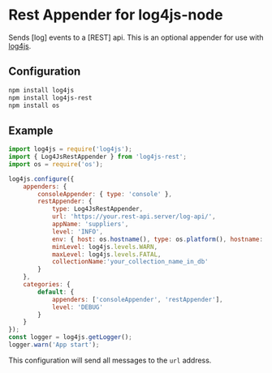 # Rest Appender for log4js-node

Sends [log] events to a [REST] api. This is an optional appender for use with [log4js](https://log4js-node.github.io/log4js-node/).

## Configuration
```bash
npm install log4js
npm install log4js-rest
npm install os
```
## Example

```javascript
import log4js = require('log4js');
import { Log4JsRestAppender } from 'log4js-rest';
import os = require('os');

log4js.configure({
    appenders: {
        consoleAppender: { type: 'console' },
        restAppender: {
            type: Log4JsRestAppender,
            url: 'https://your.rest-api.server/log-api/',
            appName: 'suppliers',
            level: 'INFO',
            env: { host: os.hostname(), type: os.platform(), hostname: os.hostname(), },
            minLevel: log4js.levels.WARN,
            maxLevel: log4js.levels.FATAL,
            collectionName:'your_collection_name_in_db'
        }
    },
    categories: {
        default: {
            appenders: ['consoleAppender', 'restAppender'],
            level: 'DEBUG'
        }
    }
});
const logger = log4js.getLogger();
logger.warn('App start');

```

This configuration will send all messages to the `url` address.
